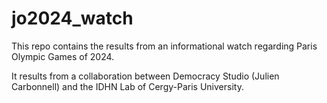 # jo2024_watch
This repo contains the results from an informational watch regarding Paris Olympic Games of 2024. 

It results from a collaboration between Democracy Studio (Julien Carbonnell) and the IDHN Lab of Cergy-Paris University.
